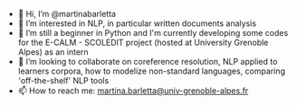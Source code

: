 - 👋 Hi, I’m @martinabarletta
- 👀 I’m interested in NLP, in particular written documents analysis
- 🌱 I’m still a beginner in Python and I'm currently developing some codes for the E-CALM - SCOLEDIT project (hosted at University Grenoble Alpes) as an intern
- 💞️ I’m looking to collaborate on coreference resolution, NLP applied to learners corpora, how to modelize non-standard languages, comparing 'off-the-shelf' NLP tools
- 📫 How to reach me: martina.barletta@univ-grenoble-alpes.fr

<!---
martinabarletta/martinabarletta is a ✨ special ✨ repository because its `README.md` (this file) appears on your GitHub profile.
You can click the Preview link to take a look at your changes.
--->
